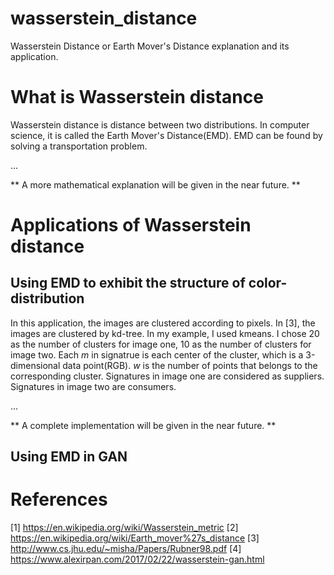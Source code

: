 # wasserstein_distance
Wasserstein Distance or Earth Mover's Distance explanation and its application.

# What is Wasserstein distance
Wasserstein distance is distance between two distributions. In computer science, it is called the Earth Mover's Distance(EMD). EMD can be found by solving a transportation problem.

...

** A more mathematical explanation will be given in the near future. **

# Applications of Wasserstein distance
## Using EMD to exhibit the structure of color-distribution
In this application, the images are clustered according to pixels. In [3], the images are clustered by kd-tree. In my example, I used kmeans. I chose 20 as the number of clusters for image one, 10 as the number of clusters for image two. Each $m$ in signatrue is each center of the cluster, which is a 3-dimensional data point(RGB). $w$ is the number of points that belongs to the corresponding cluster. Signatures in image one are considered as suppliers. Signatures in image two are consumers.

...

** A complete implementation will be given in the near future. **

## Using EMD in GAN

# References
[1] https://en.wikipedia.org/wiki/Wasserstein_metric
[2] https://en.wikipedia.org/wiki/Earth_mover%27s_distance
[3] http://www.cs.jhu.edu/~misha/Papers/Rubner98.pdf
[4] https://www.alexirpan.com/2017/02/22/wasserstein-gan.html
